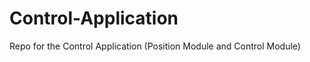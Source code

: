 Control-Application
===================

Repo for the Control Application (Position Module and Control Module)
